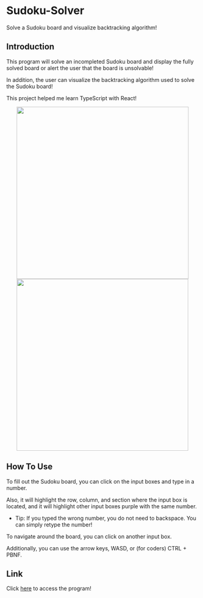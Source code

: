 # Sudoku-Solver
Solve a Sudoku board and visualize backtracking algorithm!

## Introduction
This program will solve an incompleted Sudoku board and display the fully solved board or alert the user that the board is unsolvable!

In addition, the user can visualize the backtracking algorithm used to solve the Sudoku board!

This project helped me learn TypeScript with React!

<p align="center">
  <img src="https://cdn.discordapp.com/attachments/704606226553634932/1007521993312186378/unknown.png" width=451>
  <img src="https://cdn.discordapp.com/attachments/704606226553634932/1007522215140528169/unknown.png" width=450>
</p>

## How To Use
To fill out the Sudoku board, you can click on the input boxes and type in a number.

Also, it will highlight the row, column, and section where the input box is located, and it will highlight other input boxes purple with the same number.
* Tip: If you typed the wrong number, you do not need to backspace. You can simply retype the number!

To navigate around the board, you can click on another input box.

Additionally, you can use the arrow keys, WASD, or (for coders) CTRL + PBNF.

## Link
Click [here](https://Darren-Tham.github.io/Sudoku-Solver) to access the program!
